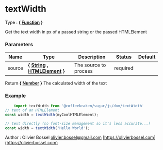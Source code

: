# textWidth

<!-- @namespace: sugar.js.dom.textWidth -->

Type : **{ [Function](https://developer.mozilla.org/fr/docs/Web/JavaScript/Reference/Objets_globaux/Function) }**


Get the text width in px of a passed string or the passed HTMLElement



### Parameters
Name  |  Type  |  Description  |  Status  |  Default
------------  |  ------------  |  ------------  |  ------------  |  ------------
source  |  **{ [String](https://developer.mozilla.org/fr/docs/Web/JavaScript/Reference/Objets_globaux/String) , [HTMLElement](https://developer.mozilla.org/fr/docs/Web/API/HTMLElement) }**  |  The source to process  |  required  |

Return **{ [Number](https://developer.mozilla.org/fr/docs/Web/JavaScript/Reference/Objets_globaux/Number) }** The calculated width of the text

### Example
```js
	import textWidth from '@coffeekraken/sugar/js/dom/textWidth'
// text of an HTMLElement
const width = textWidth(myCoolHTMLElement);

// text directly (no font-size management so it's less accurate...)
const width = textWidth('Hello World');
```
Author : Olivier Bossel [olivier.bossel@gmail.com](mailto:olivier.bossel@gmail.com) [https://olivierbossel.com](https://olivierbossel.com)